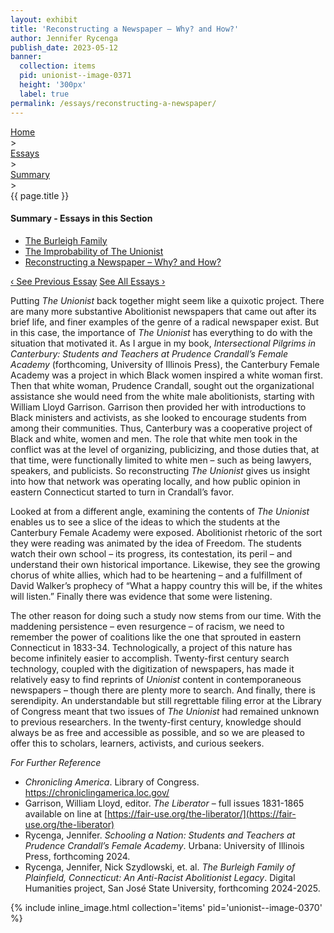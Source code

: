 ```yaml
---
layout: exhibit
title: 'Reconstructing a Newspaper – Why? and How?'
author: Jennifer Rycenga
publish_date: 2023-05-12
banner:
  collection: items
  pid: unionist--image-0371
  height: '300px'
  label: true
permalink: /essays/reconstructing-a-newspaper/
---
```


<div class="breadcrumb">
<a href="/unionist/">Home</a>
<div class="caret"> &gt; </div>
<a href="/unionist/essays/">Essays</a>
<div class="caret"> &gt; </div>
<a href="
    /unionist/essays/the-burleigh-family/
  ">
   Summary
     </a>
<div class="caret"> &gt; </div>
{{ page.title }}
</div>
<div class='section-nav-wrapper'>
<div class='section-nav'>
<h4>Summary - Essays in this Section</h4>
<ul class="nav nav-pills">
  <li class="nav-item">
    <a class="nav-link" href="/unionist/essays/the-burleigh-family/">The Burleigh Family</a>
  </li>
  <li class="nav-item">
    <a class="nav-link" href="/unionist/essays/improbability/">The Improbability of The Unionist</a>
  </li>
  <li class="nav-item">
    <a class="nav-link active" href="/unionist/essays/reconstructing-a-newspaper/">Reconstructing a Newspaper – Why? and How?</a>
  </li>
</ul>
<div class="pagination-nav">
<span class="pagination-link" id="prevlink"><a href="/unionist/essays/improbability/">‹ See Previous Essay</a></span>
<span class="pagination-link" id="nextlink"><a href="/unionist/essays/">See All Essays ›</a></span>
</div>
</div>
</div>

<p>Putting <em>The Unionist</em> back together might seem like a quixotic project. There are many more substantive Abolitionist newspapers that came out after its brief life, and finer examples of the genre of a radical newspaper exist. But in this case, the importance of <em>The Unionist</em> has everything to do with the situation that motivated it. As I argue in my book, <em>Intersectional Pilgrims in Canterbury: Students and Teachers at Prudence Crandall’s Female Academy</em> (forthcoming, University of Illinois Press), the Canterbury Female Academy was a project in which Black women inspired a white woman first. Then that white woman, Prudence Crandall, sought out the organizational assistance she would need from the white male abolitionists, starting with William Lloyd Garrison. Garrison then provided her with introductions to Black ministers and activists, as she looked to encourage students from among their communities. Thus, Canterbury was a cooperative project of Black and white, women and men. The role that white men took in the conflict was at the level of organizing, publicizing, and those duties that, at that time, were functionally limited to white men – such as being lawyers, speakers, and publicists. So reconstructing <em>The Unionist</em> gives us insight into how that network was operating locally, and how public opinion in eastern Connecticut started to turn in Crandall’s favor.</p>

<p>Looked at from a different angle, examining the contents of <em>The Unionist</em> enables us to see a slice of the ideas to which the students at the Canterbury Female Academy were exposed. Abolitionist rhetoric of the sort they were reading was animated by the idea of Freedom. The students watch their own school – its progress, its contestation, its peril – and understand their own historical importance. Likewise, they see the growing chorus of white allies, which had to be heartening – and a fulfillment of David Walker’s prophecy of “What a happy country this will be, if the whites will listen.” Finally there was evidence that some were listening.</p>

<p>The other reason for doing such a study now stems from our time. With the maddening persistence – even resurgence – of racism, we need to remember the power of coalitions like the one that sprouted in eastern Connecticut in 1833-34. Technologically, a project of this nature has become infinitely easier to accomplish. Twenty-first century search technology, coupled with the digitization of newspapers, has made it relatively easy to find reprints of <em>Unionist</em> content in contemporaneous newspapers – though there are plenty more to search. And finally, there is serendipity. An understandable but still regrettable filing error at the Library of Congress meant that two issues of <em>The Unionist</em> had remained unknown to previous researchers. In the twenty-first century, knowledge should always be as free and accessible as possible, and so we are pleased to offer this to scholars, learners, activists, and curious seekers.</p>

<p><em>For Further Reference</em></p>

- *Chronicling America*. Library of Congress. https://chroniclingamerica.loc.gov/
- Garrison, William Lloyd, editor. *The Liberator* – full issues 1831-1865 available on line at [https://fair-use.org/the-liberator/](https://fair-use.org/the-liberator)
- Rycenga, Jennifer. *Schooling a Nation: Students and Teachers at Prudence Crandall’s Female Academy*. Urbana: University of Illinois Press, forthcoming 2024.
- Rycenga, Jennifer, Nick Szydlowski, et. al. *The Burleigh Family of Plainfield, Connecticut: An Anti-Racist Abolitionist Legacy*. Digital Humanities project, San José State University, forthcoming 2024-2025.

{% include inline_image.html collection='items' pid='unionist--image-0370' %}
